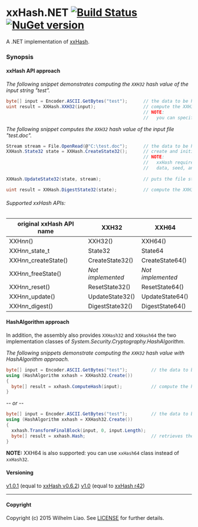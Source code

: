 xxHash.NET [![Build Status](https://travis-ci.org/wilhelmliao/xxHash.NET.svg?branch=master)](https://travis-ci.org/wilhelmliao/xxHash.NET) [![NuGet version](https://badge.fury.io/nu/xxHash.NET.svg)](https://badge.fury.io/nu/xxHash.NET)
==========
A .NET implementation of [xxHash](https://github.com/Cyan4973/xxHash). 

### Synopsis ###

#### xxHash API approach ####
*The following snippet demonstrates computing the `XXH32` hash value of the input string "test".*
```csharp
byte[] input = Encoder.ASCII.GetBytes("test");      // the data to be hashed
uint result = XXHash.XXH32(input);                  // compute the XXH32 hash value. => '1042293711'
                                                    // NOTE:
                                                    //   you can specified seed as the second parameter.
```

*The following snippet computes the `XXH32` hash value of the input file "test.doc".*
```csharp
Stream stream = File.OpenRead(@"C:\test.doc");      // the data to be hashed
XXHash.State32 state = XXHash.CreateState32();      // create and initialize a xxH states instance.
                                                    // NOTE:
                                                    //   xxHash require a xxH state object for keeping
                                                    //   data, seed, and vectors.
                                                    
XXHash.UpdateState32(state, stream);                // puts the file stream into specified xxH state.

uint result = XXHash.DigestState32(state);          // compute the XXH32 hash value.
```

###### Supported xxHash APIs: ######

| original xxHash API name | XXH32             | XXH64             |
|--------------------------|-------------------|-------------------|
| XXH*nn*()                | XXH32()           | XXH64()           |
| XXH*nn*_state_t          | State32           | State64           |
| XXH*nn*_createState()    | CreateState32()   | CreateState64()   |
| XXH*nn*_freeState()      | *Not implemented* | *Not implemented* |
| XXH*nn*_reset()          | ResetState32()    | ResetState64()    |
| XXH*nn*_update()         | UpdateState32()   | UpdateState64()   |
| XXH*nn*_digest()         | DigestState32()   | DigestState64()   |

#### HashAlgorithm approach ####
In addition, the assembly also provides `XXHash32` and `XXHash64` the two implementation classes of *System.Security.Cryptography.HashAlgorithm*.

*The following snippets demonstrate computing the `XXH32` hash value with HashAlgorithm approach.*
```csharp
byte[] input = Encoder.ASCII.GetBytes("test");         // the data to be hashed.
using (HashAlgorithm xxhash = XXHash32.Create())
{
  byte[] result = xxhash.ComputeHash(input);           // compute the hash.
}
```
-- *or* --
```csharp
byte[] input = Encoder.ASCII.GetBytes("test");         // the data to be hashed
using (HashAlgorithm xxhash = XXHash32.Create())
{
  xxhash.TransformFinalBlock(input, 0, input.Length);
  byte[] result = xxhash.Hash;                         // retrieves the hash value.
}
```
**NOTE:** XXH64 is also supported: you can use `xxHash64` class instead of `xxHash32`.



#### Versioning ####
[v1.0.1](https://github.com/wilhelmliao/xxHash.NET/releases/tag/v1.0.1) (equal to [xxHash v0.6.2](https://github.com/Cyan4973/xxHash/releases/tag/v0.6.2))
[v1.0](https://github.com/wilhelmliao/xxHash.NET/releases/tag/v1.0) (equal to [xxHash r42](https://github.com/Cyan4973/xxHash/releases/tag/r42))

-----------

#### Copyright ####
Copyright (c) 2015 Wilhelm Liao. See [LICENSE](https://github.com/wilhelmliao/xxHash.NET/blob/master/LICENSE) for further details.
